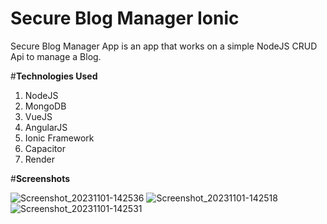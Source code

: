 # Secure Blog Manager Ionic

Secure Blog Manager App is an app that works on a simple NodeJS CRUD Api to manage a Blog.

#**Technologies Used**

1. NodeJS
2. MongoDB
3. VueJS
4. AngularJS
5. Ionic Framework
6. Capacitor
7. Render

#**Screenshots**

![Screenshot_20231101-142536](https://github.com/Abhaysoft-inc/sec-blog-manager/assets/57512017/681d5bb1-7025-43aa-ae5a-0ff0c3dc8304)
![Screenshot_20231101-142518](https://github.com/Abhaysoft-inc/sec-blog-manager/assets/57512017/4fc83cff-634f-4fd7-bf5a-f03cc921ac93)
![Screenshot_20231101-142531](https://github.com/Abhaysoft-inc/sec-blog-manager/assets/57512017/88ef1a47-3cf2-4e63-96c6-06ee0fc3349a)
